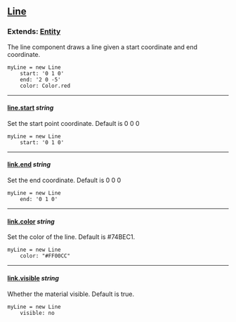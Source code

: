 ## [Line](#line)

### Extends: [Entity](#entity)

The line component draws a line given a start coordinate and end coordinate.

	myLine = new Line
		start: '0 1 0'
		end: '2 0 -5'
		color: Color.red

-------------------------------------------------------

#### [line.start](#line-start) *string*

Set the start point coordinate. Default is 0 0 0

	myLine = new Line
		start: '0 1 0'

-------------------------------------------------------

#### [link.end](#link-end) *string*

Set the end coordinate. Default is 0 0 0

	myLine = new Line
		end: '0 1 0'

-------------------------------------------------------

#### [link.color](#link-color) *string*

Set the color of the line. Default is #74BEC1.

	myLine = new Line
		color: "#FF00CC"

-------------------------------------------------------

#### [link.visible](#link-visible) *string*

Whether the material visible. Default is true.

	myLine = new Line
		visible: no
